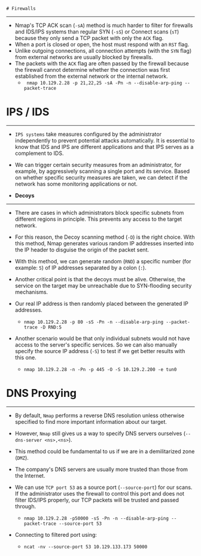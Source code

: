 	# Firewalls
---
- Nmap's TCP ACK scan (`-sA`) method is much harder to filter for firewalls and IDS/IPS systems than regular SYN (`-sS`) or Connect scans (`sT`) because they only send a TCP packet with only the `ACK` flag.
- When a port is closed or open, the host must respond with an `RST` flag.
- Unlike outgoing connections, all connection attempts (with the `SYN` flag) from external networks are usually blocked by firewalls.
- The packets with the `ACK` flag are often passed by the firewall because the firewall cannot determine whether the connection was first established from the external network or the internal network.
	- ` nmap 10.129.2.28 -p 21,22,25 -sA -Pn -n --disable-arp-ping --packet-trace`

# IPS / IDS
---
- `IPS systems` take measures configured by the administrator independently to prevent potential attacks automatically. It is essential to know that IDS and IPS are different applications and that IPS serves as a complement to IDS.
- We can trigger certain security measures from an administrator, for example, by aggressively scanning a single port and its service. Based on whether specific security measures are taken, we can detect if the network has some monitoring applications or not.

- **Decoys**
---
- There are cases in which administrators block specific subnets from different regions in principle. This prevents any access to the target network.
- For this reason, the Decoy scanning method (`-D`) is the right choice. With this method, Nmap generates various random IP addresses inserted into the IP header to disguise the origin of the packet sent.
- With this method, we can generate random (`RND`) a specific number (for example: `5`) of IP addresses separated by a colon (`:`).
- Another critical point is that the decoys must be alive. Otherwise, the service on the target may be unreachable due to SYN-flooding security mechanisms.
- Our real IP address is then randomly placed between the generated IP addresses.
	- `nmap 10.129.2.28 -p 80 -sS -Pn -n --disable-arp-ping --packet-trace -D RND:5`

- Another scenario would be that only individual subnets would not have access to the server's specific services. So we can also manually specify the source IP address (`-S`) to test if we get better results with this one.
	- `nmap 10.129.2.28 -n -Pn -p 445 -O -S 10.129.2.200 -e tun0`


# DNS Proxying
---
- By default, `Nmap` performs a reverse DNS resolution unless otherwise specified to find more important information about our target.
- However, `Nmap` still gives us a way to specify DNS servers ourselves (`--dns-server <ns>,<ns>`). 
- This method could be fundamental to us if we are in a demilitarized zone (`DMZ`).
- The company's DNS servers are usually more trusted than those from the Internet.
- We can use `TCP port 53` as a source port (`--source-port`) for our scans. If the administrator uses the firewall to control this port and does not filter IDS/IPS properly, our TCP packets will be trusted and passed through.
	- `nmap 10.129.2.28 -p50000 -sS -Pn -n --disable-arp-ping --packet-trace --source-port 53`

- Connecting to filtered port using:
	- `ncat -nv --source-port 53 10.129.133.173 50000`